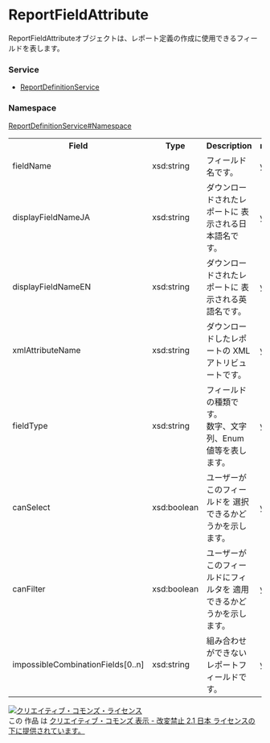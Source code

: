 # ReportFieldAttribute
ReportFieldAttributeオブジェクトは、レポート定義の作成に使用できるフィールドを表します。

### Service
+ [ReportDefinitionService](../../services/ReportDefinitionService.md)

### Namespace
[ReportDefinitionService#Namespace](../../services/ReportDefinitionService.md#namespace)

<table>
 <tr>
  <th>Field</th>
  <th>Type</th>
  <th>Description</th>
  <th>response</th>
  <th>add</th>
  <th>set</th>
  <th>remove</th>
 </tr>
 <tr>
  <td>fieldName</td>
  <td>xsd:string</td>
  <td>フィールド名です。</td>
  <td>yes</td>
  <td>-</td>
  <td>-</td>
  <td>-</td>
 </tr>
 <tr>
  <td>displayFieldNameJA</td>
  <td>xsd:string</td>
  <td>ダウンロードされたレポートに 表示される日本語名です。</td>
  <td>yes</td>
  <td>-</td>
  <td>-</td>
  <td>-</td>
 </tr>
 <tr>
  <td>displayFieldNameEN</td>
  <td>xsd:string</td>
  <td>ダウンロードされたレポートに 表示される英語名です。</td>
  <td>yes</td>
  <td>-</td>
  <td>-</td>
  <td>-</td>
 </tr>
 <tr>
  <td>xmlAttributeName</td>
  <td>xsd:string</td>
  <td>ダウンロードしたレポートの XMLアトリビュートです。</td>
  <td>yes</td>
  <td>-</td>
  <td>-</td>
  <td>-</td>
 </tr>
 <tr>
  <td>fieldType</td>
  <td>xsd:string</td>
  <td>フィールドの種類です。<br>数字、文字列、Enum値等を表します。</td>
  <td>yes</td>
  <td>-</td>
  <td>-</td>
  <td>-</td>
 </tr>
 <tr>
  <td>canSelect</td>
  <td>xsd:boolean</td>
  <td>ユーザーがこのフィールドを 選択できるかどうかを示します。</td>
  <td>yes</td>
  <td>-</td>
  <td>-</td>
  <td>-</td>
 </tr>
 <tr>
  <td>canFilter</td>
  <td>xsd:boolean</td>
  <td>ユーザーがこのフィールドにフィルタを 適用できるかどうかを示します。</td>
  <td>yes</td>
  <td>-</td>
  <td>-</td>
  <td>-</td>
 </tr>
 <tr>
  <td>impossibleCombinationFields[0..n]</td>
  <td>xsd:string</td>
  <td>組み合わせができないレポートフィールドです。</td>
  <td>yes</td>
  <td>-</td>
  <td>-</td>
  <td>-</td>
 </tr>
</table>

<a rel="license" href="http://creativecommons.org/licenses/by-nd/2.1/jp/"><img alt="クリエイティブ・コモンズ・ライセンス" style="border-width:0" src="https://i.creativecommons.org/l/by-nd/2.1/jp/88x31.png" /></a><br />この 作品 は <a rel="license" href="http://creativecommons.org/licenses/by-nd/2.1/jp/">クリエイティブ・コモンズ 表示 - 改変禁止 2.1 日本 ライセンスの下に提供されています。</a>
